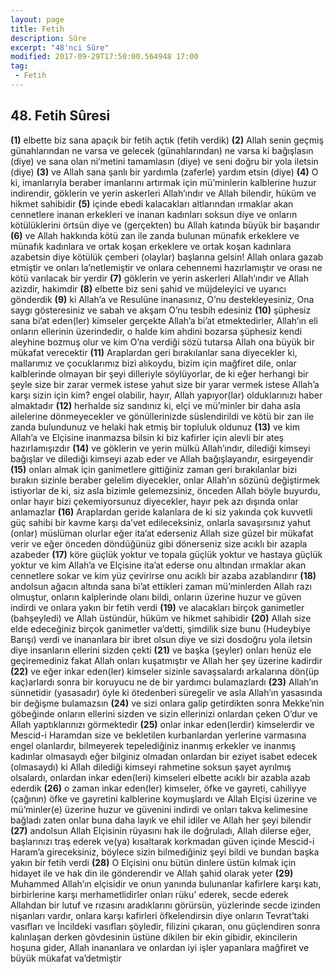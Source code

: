 ```yaml
---
layout: page
title: Fetih
description: Sûre
excerpt: "48'nci Sûre"
modified: 2017-09-29T17:50:00.564948 17:00
tag: 
 - Fetih
---
```


## 48. Fetih Sûresi

**(1)** elbette biz sana apaçık bir fetih açtık (fetih verdik)
**(2)** Allah senin geçmiş günahlarından ne varsa ve gelecek (günahlarından) ne varsa ki bağışlasın (diye) ve sana olan ni’metini tamamlasın (diye) ve seni doğru bir yola iletsin (diye)
**(3)** ve Allah sana şanlı bir yardımla (zaferle) yardım etsin (diye)
**(4)** O ki, imanlarıyla beraber imanlarını artırmak için mü’minlerin kalblerine huzur indirendir, göklerin ve yerin askerleri Allah’ındır ve Allah bilendir, hüküm ve hikmet sahibidir 
**(5)** içinde ebedi kalacakları altlarından ırmaklar akan cennetlere inanan erkekleri ve inanan kadınları soksun diye ve onların kötülüklerini örtsün diye ve (gerçekten) bu Allah katında büyük bir başarıdır
**(6)** ve Allah hakkında kötü zan ile zanda bulunan münafık erkeklere ve münafık kadınlara ve ortak koşan erkeklere ve ortak koşan kadınlara azabetsin diye kötülük çemberi (olaylar) başlarına gelsin! Allah onlara gazab etmiştir ve onları la’netlemiştir ve onlara cehennemi hazırlamıştır ve orası ne kötü varılacak bir yerdir
**(7)** göklerin ve yerin askerleri Allah’ındır ve Allah azizdir, hakimdir
**(8)** elbette biz seni şahid ve müjdeleyici ve uyarıcı gönderdik
**(9)** ki Allah’a ve Resulüne inanasınız, O’nu destekleyesiniz, Ona saygı gösteresiniz ve sabah ve akşam O’nu tesbih edesiniz
****(10)**** şüphesiz sana bi’at eden(ler) kimseler gerçekte Allah’a bi’at etmektedirler, Allah’ın eli onların ellerinin üzerindedir, o halde kim ahdini bozarsa şüphesiz kendi aleyhine bozmuş olur ve kim O’na verdiği sözü tutarsa Allah ona büyük bir mükafat verecektir 
****(11)**** Araplardan geri bırakılanlar sana diyecekler ki, mallarımız ve çocuklarımız bizi alıkoydu, bizim için mağfiret dile, onlar kalblerinde olmayan bir şeyi dilleriyle söylüyorlar, de ki eğer herhangi bir şeyle 
size bir zarar vermek istese yahut size bir yarar vermek istese Allah’a karşı sizin için kim? engel olabilir, hayır, Allah yapıyor(lar) olduklarınızı haber almaktadır
****(12)**** herhalde siz sandınız ki, elçi ve mü’minler bir daha asla ailelerine dönmeyecekler ve gönüllerinizde süslendirildi ve kötü bir zan ile zanda bulundunuz ve helaki hak etmiş bir topluluk oldunuz
****(13)**** ve kim Allah’a ve Elçisine inanmazsa bilsin ki biz kafirler için alevli bir ateş hazırlamışızdır
****(14)**** ve göklerin ve yerin mülkü Allah’ındır, dilediği kimseyi bağışlar ve dilediği kimseyi azab eder ve Allah bağışlayandır, esirgeyendir
****(15)**** onları almak için ganimetlere gittiğiniz zaman geri bırakılanlar bizi bırakın sizinle beraber gelelim diyecekler, onlar Allah’ın sözünü değiştirmek istiyorlar de ki, siz asla bizimle gelemezsiniz, önceden Allah böyle buyurdu, onlar hayır bizi çekemiyorsunuz diyecekler, hayır pek azı dışında onlar anlamazlar
****(16)**** Araplardan geride kalanlara de ki siz yakında çok kuvvetli güç sahibi bir kavme karşı da’vet edileceksiniz, onlarla savaşırsınız yahut (onlar) müslüman olurlar eğer ita’at ederseniz Allah size güzel bir mükafat verir ve eğer önceden döndüğünüz gibi dönerseniz size acıklı bir azapla azabeder
****(17)**** köre güçlük yoktur ve topala güçlük yoktur ve hastaya güçlük yoktur ve kim Allah’a ve Elçisine ita’at ederse onu altından ırmaklar akan cennetlere sokar ve kim yüz çevirirse onu acıklı bir azaba azablandırır
****(18)**** andolsun ağacın altında sana bi’at ettikleri zaman mü’minlerden Allah razı olmuştur, onların kalplerinde olanı bildi, onların üzerine huzur ve güven indirdi ve onlara yakın bir fetih verdi
****(19)**** ve alacakları birçok ganimetler (bahşeyledi) ve Allah üstündür, hüküm ve hikmet sahibidir
****(20)**** Allah size elde edeceğiniz birçok ganimetler va’detti, şimdilik size bunu (Hudeybiye Barışı) verdi ve inananlara bir ibret olsun diye ve sizi dosdoğru yola iletsin diye insanların ellerini sizden çekti 
****(21)**** ve başka (şeyler) onları henüz ele geçiremediniz fakat Allah onları kuşatmıştır ve Allah her şey üzerine kadirdir
****(22)**** ve eğer inkar eden(ler) kimseler sizinle savaşsalardı arkalarına dön(üp kaç)arlardı sonra bir koruyucu ne de bir yardımcı bulamazlardı
****(23)**** Allah’ın sünnetidir (yasasadır) öyle ki ötedenberi süregelir ve asla Allah’ın yasasında bir değişme bulamazsın
****(24)**** ve sizi onlara galip getirdikten sonra Mekke’nin göbeğinde onların ellerini sizden ve sizin ellerinizi onlardan çeken O’dur ve Allah yaptıklarınızı görmektedir
****(25)**** onlar inkar eden(lerdir) kimselerdir ve Mescid-i Haramdan size ve bekletilen kurbanlardan yerlerine varmasına engel olanlardır, bilmeyerek tepelediğiniz inanmış erkekler ve inanmış kadınlar olmasaydı eğer bilginiz olmadan onlardan bir eziyet isabet edecek (olmasaydı) ki Allah dilediği kimseyi rahmetine soksun şayet ayrılmış olsalardı,  onlardan inkar eden(leri) kimseleri elbette acıklı bir azabla azab ederdik 
****(26)**** o zaman inkar eden(ler) kimseler, öfke ve gayreti, cahiliyye (çağının) öfke ve gayretini kalblerine koymuşlardı ve Allah Elçisi üzerine ve mü’minler(e) üzerine huzur ve güvenini indirdi ve onları takva kelimesine bağladı zaten onlar buna daha layık ve ehil idiler ve Allah her şeyi bilendir
****(27)**** andolsun Allah Elçisinin rüyasını hak ile doğruladı, Allah dilerse eğer, başlarınızı traş ederek ve(ya) kısaltarak korkmadan güven içinde Mescid-i Haram’a gireceksiniz, böylece sizin bilmediğiniz şeyi bildi ve bundan başka yakın bir fetih verdi
****(28)**** O Elçisini onu bütün dinlere üstün kılmak için hidayet ile ve hak din ile gönderendir ve Allah şahid olarak yeter
****(29)**** Muhammed Allah’ın elçisidir ve onun yanında bulunanlar kafirlere karşı katı, birbirlerine karşı merhametlidirler onları rüku’ ederek, secde ederek Allahdan bir lutuf ve rızasını aradıklarını görürsün, yüzlerinde secde izinden nişanları vardır, onlara karşı kafirleri öfkelendirsin diye onların Tevrat’taki vasıfları ve İncildeki vasıfları şöyledir, filizini çıkaran, onu güçlendiren sonra kalınlaşan derken gövdesinin üstüne dikilen bir ekin gibidir, ekincilerin hoşuna gider, Allah inananlara ve onlardan iyi işler yapanlara mağfiret ve büyük mükafat va’detmiştir
